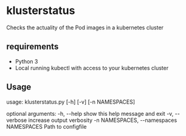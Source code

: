 # klusterstatus
Checks the actuality of the Pod images in a kubernetes cluster

## requirements
 - Python 3
 - Local running kubectl with access to your kubernetes cluster

## Usage
usage: klusterstatus.py [-h] [-v] [-n NAMESPACES]

optional arguments:
  -h, --help            show this help message and exit
  -v, --verbose         increase output verbosity
  -n NAMESPACES, --namespaces NAMESPACES
                        Path to configfile